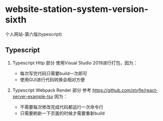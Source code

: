 # website-station-system-version-sixth

个人网站-第六版(typescript)

## Typescript 
1. Typescript Http 部分
使用Visual Studio 2019进行打包，因为：  
    - 每次写完代码只需要build一次即可  
    - 使用GUI进行代码转换会相对方便  

2. Typescript Webpack Render 部分
参考 https://github.com/styfle/react-server-example-tsx
因为：
    - 不需要每次修改完成代码都运行一次命令行
    - 只需要刷新一下页面的时候才需要重新build
